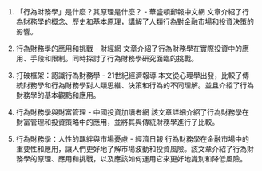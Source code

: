 

1. 「行為財務學」是什麼？其原理是什麼？ - 華盛頓郵報中文網 
文章介紹了行為財務學的概念、歷史和基本原理，講解了人類行為對金融市場和投資決策的影響。

2. 行為財務學的應用和挑戰 - 財經網 
文章介紹了行為財務學在實際投資中的應用、手段和限制。同時探討了行為財務學研究面臨的挑戰。

3. 打破框架：認識行為財務學 - 21世紀經濟報導 
本文從心理學出發，比較了傳統財務學和行為財務學對人類思維、決策和行為的不同理解。並且介紹了行為財務學的基本觀點和應用。

4. 行為財務學與財富管理 - 中國投資加讀者網 
該文章詳細介紹了行為財務學在財富管理和投資策略中的應用，並將其與傳統財務學進行了比較。

5. 行為財務學：人性的羈絆與市場憂慮 - 經濟日報 
行為財務學在金融市場中的重要性和應用，讓人們更好地了解市場波動和投資風險。該文章介紹了行為財務學的原理、應用和挑戰，以及應該如何運用它來更好地識別和降低風險。